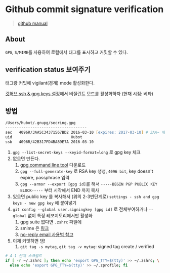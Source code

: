 # Github commit signature verification

> [github manual](https://docs.github.com/en/github/authenticating-to-github/managing-commit-signature-verification)

## About

`GPG`, `S/MIME`를 사용하여 로컬에서 태그를 표시하고 커밋할 수 있다.

## verification status 보여주기

태그랑 커밋에 vigilant(경계) mode 활성화한다.

[깃허브 ssh & gpg keys 설정](https://github.com/settings/keys)에서
비질런트 모드를 활성화하자 (현재 시점: 베타)

## 방법

```zsh
/Users/hubot/.gnupg/secring.gpg
------------------------------------
sec   4096R/3AA5C34371567BD2 2016-03-10 [expires: 2017-03-10] # 3AA~ 얘가 id
uid                          Hubot 
ssb   4096R/42B317FD4BA89E7A 2016-03-10
```

1. `gpg --list-secret-keys --keyid-format=long` 로 gpg key 체크
2. 없으면 만든다.
   1. [gpg command line tool](https://www.gnupg.org/download/) 다운로드
   2. `gpg --full-generate-key` 로 RSA key 생성, `4096 bit`, key doesn't expire,
      passphrase 입력
   3. `gpg --armor --export [gpg id]`를 해서 `-----BEGIN PGP PUBLIC KEY BLOCK-----`
      부터 시작해서 END 까지 복사
3. 있으면 public key 를 복사해서 (위의 2-3번단계로) `settings - ssh and gpg keys - new gpg key`
   에 붙여넣기
4. `git config --global user.signingkey [gpg id]` 로 전체부여하거나
   `--global` 없이 특정 레포지토리에서만 활성화
   1. gpg suite 없다면 `.zshrc` 파일에
   2. smime 은 [링크](https://docs.github.com/en/github/authenticating-to-github/managing-commit-signature-verification/telling-git-about-your-signing-key#telling-git-about-your-x509-key)
   3. [no-reply email 사용법 참고](https://docs.github.com/en/github/authenticating-to-github/managing-commit-signature-verification/associating-an-email-with-your-gpg-key)
5. 이제 커밋하면 댐!
   1. `git tag -s mytag`, `git tag -v mytag`: signed tag create / verified

```zsh
# 4-1 단계 스크립트
if [ -r ~/.zshrc ]; then echo 'export GPG_TTY=$(tty)' >> ~/.zshrc; \
  else echo 'export GPG_TTY=$(tty)' >> ~/.zprofile; fi
```
